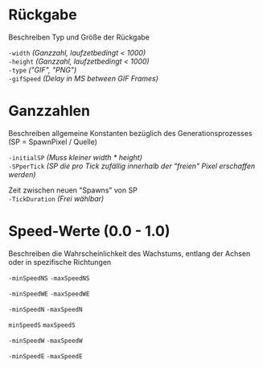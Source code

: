 Rückgabe
========
Beschreiben Typ und Größe der Rückgabe

`-width` _(Ganzzahl, laufzetbedingt < 1000)_   
`-height` _(Ganzzahl, laufzetbedingt < 1000)_  
`-type` _("GIF", "PNG")_  
`-gifSpeed` _(Delay in MS between GIF Frames)_


Ganzzahlen
=========
Beschreiben allgemeine Konstanten bezüglich des Generationsprozesses (SP = SpawnPixel / Quelle)

`-initialSP` _(Muss kleiner width * height)_  
`-SPperTick` _(SP die pro Tick zufällig innerhalb der "freien" Pixel erschaffen werden)_  

Zeit zwischen neuen "Spawns" von SP  
`-TickDuration` _(Frei wählbar)_


Speed-Werte (0.0 - 1.0)
=======================
Beschreiben die Wahrscheinlichkeit des Wachstums, entlang der Achsen oder in spezifische Richtungen

`-minSpeedNS`
`-maxSpeedNS`

`-minSpeedWE`
`-maxSpeedWE`

`-minSpeedN`
`-maxSpeedN`

`minSpeedS`
`maxSpeedS`

`-minSpeedW`
`-maxSpeedW`

`-minSpeedE`
`-maxSpeedE`
